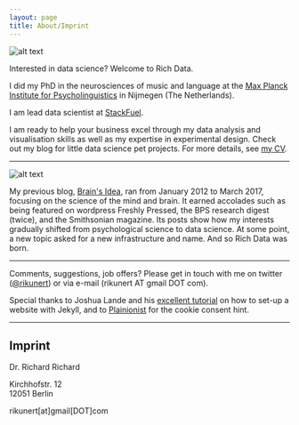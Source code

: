 ```yaml
---
layout: page
title: About/Imprint
---
```


![alt text](https://github.com/rikunert/rikunert.github.io/raw/master/pictures/RichardKunert_002_MvD_small-300x300.jpg "Richard Kunert, PhD")


Interested in data science? Welcome to Rich Data.

I did my PhD in the neurosciences of music and language at the [Max Planck Institute
for Psycholinguistics](http://www.mpi.nl/) in Nijmegen (The Netherlands).

I am lead data scientist at [StackFuel](https://stackfuel.com/).

I am ready to help your business excel through my data analysis and visualisation skills as well as my expertise in experimental design.
Check out my blog for little data science pet projects.
For more details, see [my CV](http://rikunert.com/cv).

***

![alt text](https://github.com/rikunert/rikunert.github.io/raw/master/pictures/brainsidea_logo.png "Brain's Idea logo")

My previous blog, [Brain's Idea](https://brainsidea.wordpress.com/), ran from January 2012 to March 2017, focusing on the science of the mind and brain.
It earned accolades such as being featured on wordpress Freshly Pressed, the BPS research digest (twice), and the Smithsonian magazine.
Its posts show how my interests gradually shifted from psychological science to data science.
At some point, a new topic asked for a new infrastructure and name.
And so Rich Data was born.

***

Comments, suggestions, job offers? Please get in touch with me on twitter ([@rikunert](https://twitter.com/rikunert)) or via e-mail (rikunert AT gmail DOT com).

Special thanks to Joshua Lande and his [excellent tutorial](http://joshualande.com/jekyll-github-pages-poole) on how to set-up a website with Jekyll, and to [Plainionist](http://www.plainionist.net/Blogging-with-Jekyll-Legal-Privacy/) for the cookie consent hint.

***

## Imprint

Dr. Richard Richard

Kirchhofstr. 12  
12051 Berlin

rikunert[at]gmail[DOT]com
